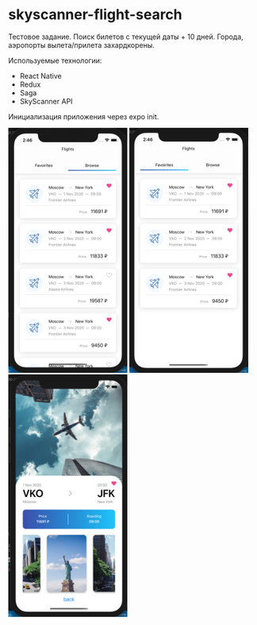 # skyscanner-flight-search

Тестовое задание.
Поиск билетов с текущей даты + 10 дней.
Города, аэропорты вылета/прилета захардкорены.

Используемые технологии:
  - React Native
  - Redux
  - Saga
  - SkyScanner API

Инициализация приложения через expo init.
<div>
<span>
  <img src="./assets/sky1.png" width="240" alt="1 page">
</span>
<span>
  <img src="./assets/sky2.png" width="240" alt="2 page">  
</span>
<span>
  <img src="./assets/sky3.png" width="240" alt="3 page">
</span>
</div>
